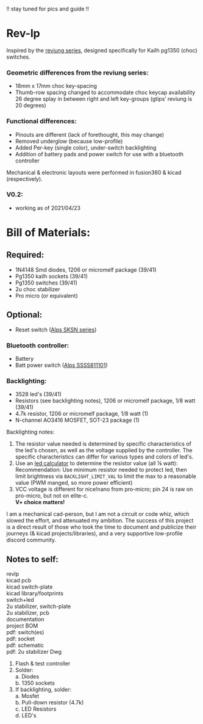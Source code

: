 !! stay tuned for pics and guide !!

# Rev-lp
Inspired by the [reviung series](https://github.com/gtips/reviung), designed specifically for Kailh pg1350 (choc) switches.

### Geometric differences from the reviung series:  
- 18mm x 17mm choc key-spacing
- Thumb-row spacing changed to accommodate choc keycap availability 
26 degree splay in between right and left key-groups (gtips’ reviung is 20 degrees)

### Functional differences:  
- Pinouts are different (lack of forethought, this may change)
- Removed underglow (because low-profile)
- Added Per-key (single color), under-switch backlighting
- Addition of battery pads and power switch for use with a bluetooth controller

Mechanical & electronic layouts were performed in fusion360 & kicad (respectively).

### V0.2:
- working as of 2021/04/23 

# Bill of Materials:  

## Required:  
- 1N4148 Smd diodes, 1206 or micromelf package (39/41)  
- Pg1350 kailh sockets (39/41)  
- Pg1350 switches (39/41)  
- 2u choc stabilizer
- Pro micro (or equivalent)  

## Optional:
- Reset switch ([Alps SKSN series](https://tech.alpsalpine.com/prod/e/html/tact/surfacemount/sksn/sksn_list.html))

### Bluetooth controller:  
- Battery  
- Batt power switch ([Alps SSSS811101](https://tech.alpsalpine.com/prod/e/html/switch/slide/ssss8/ssss811101.html))

### Backlighting:  
- 3528 led's (39/41)  
- Resistors (see backlighting notes), 1206 or micromelf package, 1/8 watt (39/41)  
- 4.7k resistor, 1206 or micromelf package, 1/8 watt (1)  
- N-channel AO3416 MOSFET, SOT-23 package (1)  

Backlighting notes:  
1. The resistor value needed is determined by specific characteristics of the led's chosen, as well as the voltage supplied by the controller. The specific characteristics can differ for various types and colors of led's.  
2. Use an [led calculator](https://ledcalculator.net/) to determine the resistor value (all ⅛ watt):  
Recommendation: Use minimum resistor needed to protect led, then limit brightness via `BACKLIGHT_LIMIT_VAL` to limit the max to a reasonable value (PWM manged, so more power efficient)  
3. VCC voltage is different for nice!nano from pro-micro; pin 24 is raw on pro-micro, but not on elite-c.  
**V+ choice matters!**  

I am a mechanical cad-person, but I am not a circuit or code whiz, which slowed the effort, and attenuated my ambition.  The success of this project is a direct result of those who took the time to document and publicize their journeys (& kicad projects/libraries), and a very supportive low-profile discord community.  

## Notes to self:
revlp  
kicad pcb  
kicad switch-plate  
kicad library/footprints    
switch+led  
2u stabilizer, switch-plate  
2u stabilizer, pcb  
documentation  
project BOM  
pdf: switch(es)  
pdf: socket  
pdf: schematic  
pdf: 2u stabilizer Dwg  

1. Flash & test controller  
2. Solder:  
  a. Diodes  
  b. 1350 sockets  
3. If backlighting, solder:  
  a. Mosfet  
  b. Pull-down resistor (4.7k)  
  c. LED Resistors  
  d. LED's  
